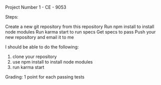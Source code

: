 Project Number 1 - CE - 9053

Steps:

Create a new git repository from this repository
Run npm install to install node modules
Run karma start to run specs
Get specs to pass
Push your new repository and email it to me

I should be able to do the following:
1. clone your repository
2. use npm install to install node modules
3. run karma start

Grading: 1 point for each passing tests